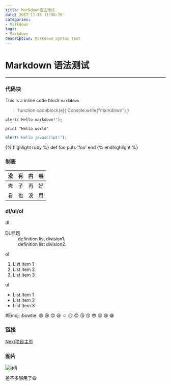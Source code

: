 ```yaml
---
title: Markdown语法测试
date: 2017-11-15 11:30:20
categories:
- Markdown
tags:
- Markdown
description: Markdown Syntax Test
---
```

# Markdown 语法测试
---
### 代码块

This is a inline code block `markdown`
>function codeblock(e){
>Console.write("markdown")
>}
```
alert('Hello markdown!');
```

    print "Hello world"

```javascript
alert('Hello javascript!');
```

{% highlight ruby %}
def foo
  puts 'foo'
end
{% endhighlight %}



### 制表

| 没 | 有 | 内 |容 |
| --- | --- | --- | --- |
| 壳 | 子|再  | 好 |
| 看 |也 | 没 | 用 |



### dl/ul/ol

dl
<dl><dt>DL标题</dt>
<dd>definition list division1.</dd>
<dd>definition list division2.</dd></dl>

ol
1. List Item 1
2. List Item 2
3. List Item 3

ul
- List Item 1
- List Item 2
- List Item 3

#Emoji
:bowtie:
:smile:
:laughing:
:blush:
:smiley:
:relaxed:
:smirk:
:heart_eyes:
:kissing_heart:
:kissing_closed_eyes:
:flushed:
:relieved:
:satisfied:
:grin:

### 链接

[Next项目主页](https://github.com/simpleyyt/jekyll-theme-next)

### 图片

![gdj](https://masterwusama.github.io/assets/images/gdj.JPG)


差不多够用了:laughing:
